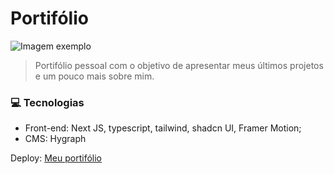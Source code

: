# Portifólio

<img src="https://github.com/user-attachments/assets/815a17a6-3b96-4752-aa90-eb6beeb462d1" alt="Imagem exemplo">

> Portifólio pessoal com o objetivo de apresentar meus últimos projetos e um pouco mais sobre mim.

### 💻 Tecnologias

- Front-end: Next JS, typescript, tailwind, shadcn UI, Framer Motion;
- CMS: Hygraph

Deploy: [Meu portifólio](https://portifolio-lucas-vitor.vercel.app/)
